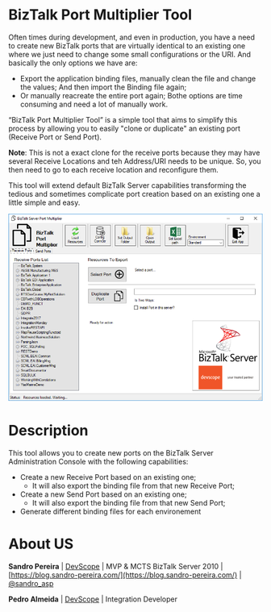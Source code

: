 # BizTalk Port Multiplier Tool
Often times during development, and even in production, you have a need to create new BizTalk ports that are virtually identical to an existing one where we just need to change some small configurations or the URI. And basically the only options we have are:
* Export the application binding files, manually clean the file and change the values; And then import the Binding file again;
* Or manually reacreate the entire port again;
Bothe options are time consuming and need a lot of manually work.

“BizTalk Port Multiplier Tool” is a simple tool that aims to simplify this process by allowing you to easily "clone or duplicate" an existing port (Receive Port or Send Port).

**Note**: This is not a exact clone for the receive ports because they may have several Receive Locations and teh Address/URI needs to be unique. So, you then need to go to each receive location and reconfigure them.

This tool will extend default BizTalk Server capabilities transforming the tedious and sometimes complicate port creation based on an existing one a little simple and easy.

![BizTalk Port Multiplier Tool](media/01-Devscope-BizTalk-Port-Multiplier-tool.png)

# Description
This tool allows you to create new ports on the BizTalk Server Administration Console with the following capabilities:
* Create a new Receive Port based on an existing one;
  * It will also export the binding file from that new Receive Port;
* Create a new Send Port based on an existing one;
  *  It will also export the binding file from that new Send Port;
* Generate different binding files for each environement

# About US
**Sandro Pereira** | [DevScope](http://www.devscope.net/) | MVP & MCTS BizTalk Server 2010 | [https://blog.sandro-pereira.com/](https://blog.sandro-pereira.com/) | [@sandro_asp](https://twitter.com/sandro_asp)

**Pedro Almeida** | [DevScope](http://www.devscope.net/) | Integration Developer 

